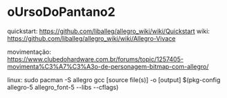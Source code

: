 # oUrsoDoPantano2

quickstart: https://github.com/liballeg/allegro_wiki/wiki/Quickstart
wiki: https://github.com/liballeg/allegro_wiki/wiki/Allegro-Vivace

movimentação: https://www.clubedohardware.com.br/forums/topic/1257405-movimenta%C3%A7%C3%A3o-de-personagem-bitmap-com-allegro/

linux:
sudo pacman -S allegro
gcc [source file(s)] -o [output] $(pkg-config allegro-5 allegro_font-5 --libs --cflags)


